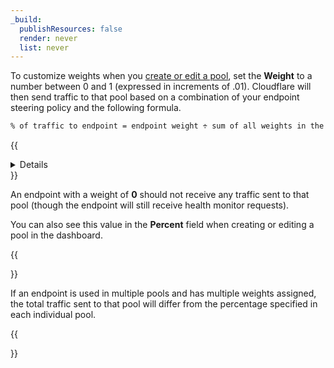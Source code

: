 ```yaml
---
_build:
  publishResources: false
  render: never
  list: never
---
```


To customize weights when you [create or edit a pool](/load-balancing/pools/create-pool/), set the **Weight** to a number between 0 and 1 (expressed in increments of .01). Cloudflare will then send traffic to that pool based on a combination of your endpoint steering policy and the following formula.

```txt
% of traffic to endpoint = endpoint weight ÷ sum of all weights in the pool
```

{{<details header="Endpoint weight example">}}

Here’s an example applying weights to three endpoints with a **Random** endpoint steering policy:

- **Weights:** Endpoint A = 0.25; Endpoint B = 0.25; Endpoint C = 0.50
- **When all endpoints are healthy**, each endpoint will receive the following proportion of total traffic: A = 25%; B = 25%; C = 50%.
- **When one endpoint is unhealthy** (such as endpoint C), each healthy endpoint will receive the following proportion of total traffic: A = 50%; B=50%.

A significant amount of traffic is required for the distribution to converge on the expected values.

{{</details>}}

An endpoint with a weight of **0** should not receive any traffic sent to that pool (though the endpoint will still receive health monitor requests).

You can also see this value in the **Percent** field when creating or editing a pool in the dashboard.

{{<Aside type="note" header="Note:">}}

If an endpoint is used in multiple pools and has multiple weights assigned, the total traffic sent to that pool will differ from the percentage specified in each individual pool.

{{</Aside>}}
